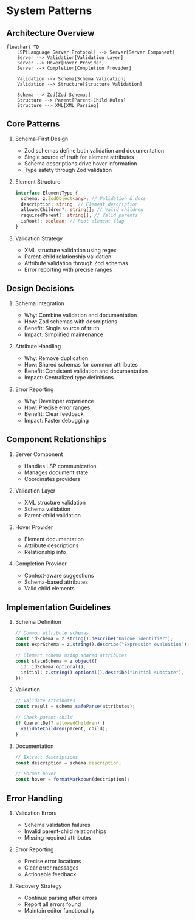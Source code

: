 # System Patterns

## Architecture Overview

```mermaid
flowchart TD
    LSP[Language Server Protocol] --> Server[Server Component]
    Server --> Validation[Validation Layer]
    Server --> Hover[Hover Provider]
    Server --> Completion[Completion Provider]

    Validation --> Schema[Schema Validation]
    Validation --> Structure[Structure Validation]

    Schema --> Zod[Zod Schemas]
    Structure --> Parent[Parent-Child Rules]
    Structure --> XML[XML Parsing]
```

## Core Patterns

1. Schema-First Design

   - Zod schemas define both validation and documentation
   - Single source of truth for element attributes
   - Schema descriptions drive hover information
   - Type safety through Zod validation

2. Element Structure

   ```typescript
   interface ElementType {
     schema: z.ZodObject<any>; // Validation & docs
     description: string; // Element description
     allowedChildren?: string[]; // Valid children
     requiredParent?: string[]; // Valid parents
     isRoot?: boolean; // Root element flag
   }
   ```

3. Validation Strategy
   - XML structure validation using regex
   - Parent-child relationship validation
   - Attribute validation through Zod schemas
   - Error reporting with precise ranges

## Design Decisions

1. Schema Integration

   - Why: Combine validation and documentation
   - How: Zod schemas with descriptions
   - Benefit: Single source of truth
   - Impact: Simplified maintenance

2. Attribute Handling

   - Why: Remove duplication
   - How: Shared schemas for common attributes
   - Benefit: Consistent validation and documentation
   - Impact: Centralized type definitions

3. Error Reporting
   - Why: Developer experience
   - How: Precise error ranges
   - Benefit: Clear feedback
   - Impact: Faster debugging

## Component Relationships

1. Server Component

   - Handles LSP communication
   - Manages document state
   - Coordinates providers

2. Validation Layer

   - XML structure validation
   - Schema validation
   - Parent-child validation

3. Hover Provider

   - Element documentation
   - Attribute descriptions
   - Relationship info

4. Completion Provider
   - Context-aware suggestions
   - Schema-based attributes
   - Valid child elements

## Implementation Guidelines

1. Schema Definition

   ```typescript
   // Common attribute schemas
   const idSchema = z.string().describe("Unique identifier");
   const exprSchema = z.string().describe("Expression evaluation");

   // Element schema using shared attributes
   const stateSchema = z.object({
     id: idSchema.optional(),
     initial: z.string().optional().describe("Initial substate"),
   });
   ```

2. Validation

   ```typescript
   // Validate attributes
   const result = schema.safeParse(attributes);

   // Check parent-child
   if (parentDef?.allowedChildren) {
     validateChildren(parent, child);
   }
   ```

3. Documentation

   ```typescript
   // Extract descriptions
   const description = schema.description;

   // Format hover
   const hover = formatMarkdown(description);
   ```

## Error Handling

1. Validation Errors

   - Schema validation failures
   - Invalid parent-child relationships
   - Missing required attributes

2. Error Reporting

   - Precise error locations
   - Clear error messages
   - Actionable feedback

3. Recovery Strategy
   - Continue parsing after errors
   - Report all errors found
   - Maintain editor functionality
